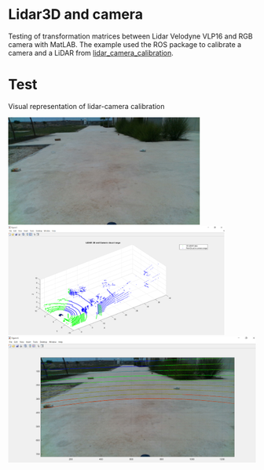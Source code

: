 # Lidar3D and camera
Testing of transformation matrices between Lidar Velodyne VLP16 and RGB camera with MatLAB. The example used the ROS package to calibrate a camera and a LiDAR from [lidar_camera_calibration](https://github.com/ankitdhall/lidar_camera_calibration).

# Test
Visual representation of lidar-camera calibration
<p float="left">
  <img src="/frame0.jpg" width="390"  />
  <img src="/images/Lidar_camera_and_Blue.png" width="440"  />
  <img src="/images/lidar_on_image.png" width="1000" /> 
</p>



